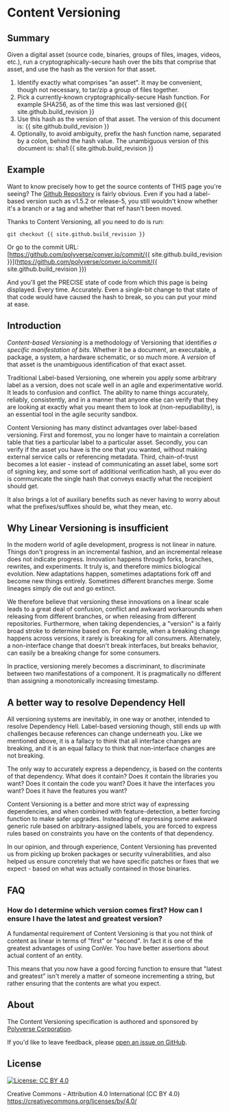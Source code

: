 Content Versioning
==================

Summary
-------

Given a digital asset (source code, binaries, groups of files, images, videos, etc.), run a cryptographically-secure hash over the bits that comprise that asset, and use the hash as the version for that asset.
1. Identify exactly what comprises "an asset". It may be convenient, though not necessary, to tar/zip a group of files together.
2. Pick a currently-known cryptographically-secure Hash function. For example SHA256, as of the time this was last versioned @{{ site.github.build_revision }}
3. Use this hash as the version of that asset. The version of this document is: {{ site.github.build_revision }}
4. Optionally, to avoid ambiguity, prefix the hash function name, separated by a colon, behind the hash value. The unambiguous version of this document is: sha1:{{ site.github.build_revision }}

Example
-------

Want to know precisely how to get the source contents of THIS page you're seeing? The [Github Repository](https://github.com/polyverse/conver.io) is fairly obvious. Even if you had a label-based version such as v1.5.2 or release-5, you still wouldn't know whether it's a branch or a tag and whether that ref hasn't been moved.

Thanks to Content Versioning, all you need to do is run:
```
git checkout {{ site.github.build_revision }}
```

Or go to the commit URL: [https://github.com/polyverse/conver.io/commit/{{ site.github.build_revision }}](https://github.com/polyverse/conver.io/commit/{{ site.github.build_revision }})

And you'll get the PRECISE state of code from which this page is being displayed. Every time. Accurately. Even a single-bit change to that state of that code would have caused the hash to break, so you can put your mind at ease.

Introduction
------------

*Content-based Versioning* is a methodology of Versioning that identifies *a specific manifestation of bits*. Whether it be a document, an executable, a package, a system, a hardware schematic, or so much more. A *version* of that asset is the unambiguous identification of that exact asset.

Traditional Label-based Versioning, one wherein you apply some arbitrary label as a version, does not scale well in an agile and experimentative world. It leads to confusion and conflict. The ability to name things accurately, reliably, consistently, and in a manner that anyone else can verify that they are looking at exactly what you meant them to look at (non-repudiability), is an essential tool in the agile security sandbox.

Content Versioning has many distinct advantages over label-based versioning. First and foremost, you no longer have to maintain a correlation table that ties a particular label to a particular asset. Secondly, you can verify if the asset you have is the one that you wanted, without making external service calls or referencing metadata. Third, chain-of-trust becomes a lot easier - instead of communicating an asset label, some sort of signing key, and some sort of additional verification hash, all you ever do is communicate the single hash that conveys exactly what the receipient should get.

It also brings a lot of auxiliary benefits such as never having to worry about what the prefixes/suffixes should be, what they mean, etc.

Why Linear Versioning is insufficient
---------------------------------------

In the modern world of agile development, progress is not linear in nature. Things don't progress in an incremental fashion, and an incremental release does not indicate progress. Innovation happens through forks, branches, rewrites, and experiments. It truly is, and therefore mimics biological evolution. New adaptations happen, sometimes adaptations fork off and become new things entirely. Sometimes different branches merge. Some lineages simply die out and go extinct.

We therefore believe that versioning these innovations on a linear scale leads to a great deal of confusion, conflict and awkward workarounds when releasing from different branches, or when releasing from different repositories. Furthermore, when taking dependencies, a "version" is a fairly broad stroke to determine based on. For example, when a breaking change happens across versions, it rarely is breaking for all consumers. Alternately, a non-interface change that doesn't break interfaces, but breaks behavior, can easily be a breaking change for some consumers.

In practice, versioning merely becomes a discriminant, to discriminate between two manifestations of a component. It is pragmatically no different than assigning a monotonically increasing timestamp.

A better way to resolve Dependency Hell
----------------------------------------

All versioning systems are inevitably, in one way or another, intended to resolve Dependency Hell. Label-based versioning though, still ends up with challenges because references can change underneath you. Like we mentioned above, it is a fallacy to think that all interface changes are breaking, and it is an equal fallacy to think that non-interface changes are not breaking.

The only way to accurately express a dependency, is based on the contents of that dependency. What does it contain? Does it contain the libraries you want? Does it contain the code you want? Does it have the interfaces you want? Does it have the features you want?

Content Versioning is a better and more strict way of expressing dependencies, and when combined with feature-detection, a better forcing function to make safer upgrades. Insteading of expressing some awkward generic rule based on arbitrary-assigned labels, you are forced to express rules based on constraints you have on the contents of that dependency.

In our opinion, and through experience, Content Versioning has prevented us from picking up broken packages or security vulnerabilities, and also helped us ensure concretely that we have specific patches or fixes that we expect - based on what was actually contained in those binaries.


FAQ
---

### How do I determine which version comes first? How can I ensure I have the latest and greatest version?

A fundamental requirement of Content Versioning is that you not think of content as linear in terms of "first" or "second". In fact it is one of the greatest advantages of using ConVer. You have better assertions about actual content of an entity.

This means that you now have a good forcing function to ensure that "latest and greatest" isn't merely a matter of someone incrementing a string, but rather ensuring that the contents are what you expect.


About
-----

The Content Versioning specification is authored and sponsored by [Polyverse Corporation](https://polyverse.com).

If you'd like to leave feedback, please [open an issue on
GitHub](https://github.com/polyverse/conver.io/issues).


License
-------

[![License: CC BY 4.0](https://img.shields.io/badge/License-CC%20BY%204.0-lightgrey.svg)](https://creativecommons.org/licenses/by/4.0/)

Creative Commons - Attribution 4.0 International (CC BY 4.0)
https://creativecommons.org/licenses/by/4.0/
